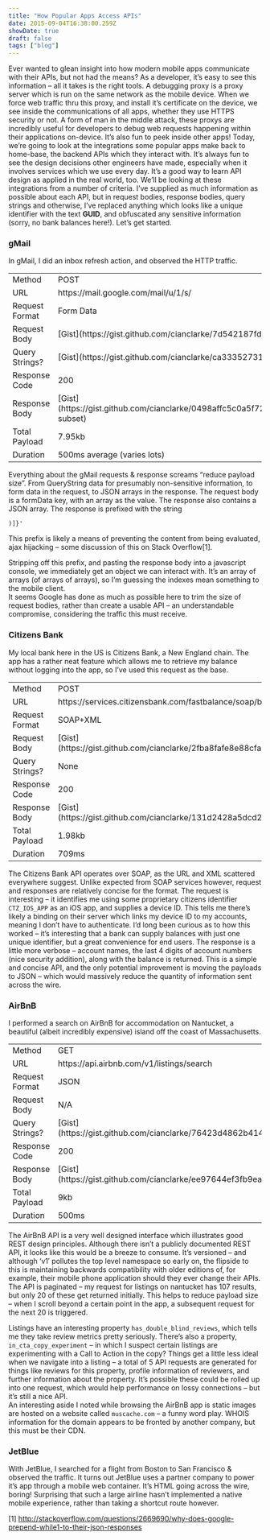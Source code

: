 ```yaml
---
title: "How Popular Apps Access APIs"
date: 2015-09-04T16:38:00.259Z
showDate: true
draft: false
tags: ["blog"]
---
```



Ever wanted to glean insight into how modern mobile apps communicate with their APIs, but not had the means? As a developer, it’s easy to see this information – all it takes is the right tools. A debugging proxy is a proxy server which is run on the same network as the mobile device. When we force web traffic thru this proxy, and install it’s certificate on the device, we see inside the communications of all apps, whether they use HTTPS security or not. A form of man in the middle attack, these proxys are incredibly useful for developers to debug web requests happening within their applications on-device. It’s also fun to peek inside other apps! Today, we’re going to look at the integrations some popular apps make back to home-base, the backend APIs which they interact with. It’s always fun to see the design decisions other engineers have made, especially when it involves services which we use every day. It’s a good way to learn API design as applied in the real world, too. We’ll be looking at these integrations from a number of criteria. I’ve supplied as much information as possible about each API, but in request bodies, response bodies, query strings and otherwise, I’ve replaced anything which looks like a unique identifier with the text **GUID**, and obfuscated any sensitive information (sorry, no bank balances here!). Let’s get started.

###  gMail

In gMail, I did an inbox refresh action, and observed the HTTP traffic.

<table border="0"><tbody><tr><td>Method</td><td>POST</td></tr><tr><td>URL</td><td>https://mail.google.com/mail/u/1/s/</td></tr><tr><td>Request Format</td><td>Form Data</td></tr><tr><td>Request Body</td><td>[Gist](https://gist.github.com/cianclarke/7d542187fd694a4b043c)</td></tr><tr><td>Query Strings?</td><td>[Gist](https://gist.github.com/cianclarke/ca3335273136060d4734)</td></tr><tr><td>Response Code</td><td>200</td></tr><tr><td>Response Body</td><td>[Gist](https://gist.github.com/cianclarke/0498affc5c0a5f72811f) (Limited subset)</td></tr><tr><td>Total Payload</td><td>7.95kb</td></tr><tr><td>Duration</td><td>500ms average (varies lots)</td></tr></tbody></table>
  
Everything about the gMail requests & response screams “reduce payload size”. From QueryString data for presumably non-sensitive information, to form data in the request, to JSON arrays in the response. The request body is a formData key, with an array as the value. The response also contains a JSON array. The response is prefixed with the string

    )]}'

This prefix is likely a means of preventing the content from being evaluated, ajax hijacking – some discussion of this on Stack Overflow[1].

Stripping off this prefix, and pasting the response body into a javascript console, we immediately get an object we can interact with. It’s an array of arrays (of arrays of arrays), so I’m guessing the indexes mean something to the mobile client.  
 It seems Google has done as much as possible here to trim the size of request bodies, rather than create a usable API – an understandable compromise, considering the traffic this must receive.

###  Citizens Bank

My local bank here in the US is Citizens Bank, a New England chain. The app has a rather neat feature which allows me to retrieve my balance without logging into the app, so I’ve used this request as the base.

<table border="0"><tbody><tr><td>Method</td><td>POST</td></tr><tr><td>URL</td><td>https://services.citizensbank.com/fastbalance/soap/balances</td></tr><tr><td>Request Format</td><td>SOAP+XML</td></tr><tr><td>Request Body</td><td>[Gist](https://gist.github.com/cianclarke/2fba8fafe8e88cfab20e)</td></tr><tr><td>Query Strings?</td><td>None</td></tr><tr><td>Response Code</td><td>200</td></tr><tr><td>Response Body</td><td>[Gist](https://gist.github.com/cianclarke/131d2428a5dcd211357d)</td></tr><tr><td>Total Payload</td><td>1.98kb</td></tr><tr><td>Duration</td><td>709ms</td></tr></tbody></table>
  
The Citizens Bank API operates over SOAP, as the URL and XML scattered everywhere suggest. Unlike expected from SOAP services however, request and responses are relatively concise for the format. The request is interesting – it identifies me using some proprietary citizens identifier `CTZ_IOS_APP` as an iOS app, and supplies a device ID. This tells me there’s likely a binding on their server which links my device ID to my accounts, meaning I don’t have to authenticate. I’d long been curious as to how this worked – it’s interesting that a bank can supply balances with just one unique identifier, but a great convenience for end users. The response is a little more verbose – account names, the last 4 digits of account numbers (nice security addition), along with the balance is returned. This is a simple and concise API, and the only potential improvement is moving the payloads to JSON – which would massively reduce the quantity of information sent across the wire.

###  AirBnB

I performed a search on AirBnB for accommodation on Nantucket, a beautiful (albeit incredibly expensive) island off the coast of Massachusetts.

<table border="0"><tbody><tr><td>Method</td><td>GET</td></tr><tr><td>URL</td><td>https://api.airbnb.com/v1/listings/search</td></tr><tr><td>Request Format</td><td>JSON</td></tr><tr><td>Request Body</td><td>N/A</td></tr><tr><td>Query Strings?</td><td>[Gist](https://gist.github.com/cianclarke/76423d4862b414833eaf)</td></tr><tr><td>Response Code</td><td>200</td></tr><tr><td>Response Body</td><td>[Gist](https://gist.github.com/cianclarke/ee97644ef3fb9eabcde3)</td></tr><tr><td>Total Payload</td><td>9kb</td></tr><tr><td>Duration</td><td>500ms</td></tr></tbody></table>
  
The AirBnB API is a very well designed interface which illustrates good REST design principles. Although there isn’t a publicly documented REST API, it looks like this would be a breeze to consume. It’s versioned – and although ‘v1′ pollutes the top level namespace so early on, the flipside to this is maintaining backwards compatibility with older editions of, for example, their mobile phone application should they ever change their APIs. The API is paginated – my request for listings on nantucket has 107 results, but only 20 of these get returned initially. This helps to reduce payload size – when I scroll beyond a certain point in the app, a subsequent request for the next 20 is triggered.

Listings have an interesting property `has_double_blind_reviews`, which tells me they take review metrics pretty seriously. There’s also a property, `in_cta_copy_experiment` – in which I suspect certain listings are experimenting with a Call to Action in the copy? Things get a little less ideal when we navigate into a listing – a total of 5 API requests are generated for things like reviews for this property, profile information of reviewers, and further information about the property. It’s possible these could be rolled up into one request, which would help performance on lossy connections – but it’s still a nice API.  
 An interesting aside I noted while browsing the AirBnB app is static images are hosted on a website called `muscache.com` – a funny word play. WHOIS information for the domain appears to be fronted by another company, but this must be their CDN.

###  JetBlue

With JetBlue, I searched for a flight from Boston to San Francisco & observed the traffic. It turns out JetBlue uses a partner company to power it’s app through a mobile web container. It’s HTML going across the wire, boring! Surprising that such a large airline hasn’t implemented a native mobile experience, rather than taking a shortcut route however.

[1] http://stackoverflow.com/questions/2669690/why-does-google-prepend-while1-to-their-json-responses



